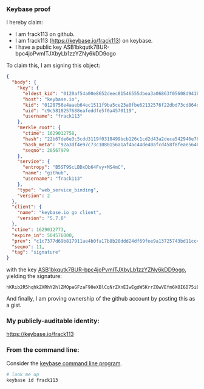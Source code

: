 ### Keybase proof

I hereby claim:

  * I am frack113 on github.
  * I am frack113 (https://keybase.io/frack113) on keybase.
  * I have a public key ASB1bkqutk7BUR-bpc4joPvmITJXbyLb1zzYZNy6kDD9ogo

To claim this, I am signing this object:

```json
{
  "body": {
    "key": {
      "eldest_kid": "0120af54a00e8652deec81546555dbea3a06863f05608d941be53823fe4034feb9a70a",
      "host": "keybase.io",
      "kid": "0120756e4aaeb64ec1511f9ba5ce23a0fbe62132576f22dbd73cd864dcba9030fda20a",
      "uid": "c9c5818257688eafeddfe5f0a4570119",
      "username": "frack113"
    },
    "merkle_root": {
      "ctime": 1629012758,
      "hash": "22b67de6e3c5cdd3119f0318499bcb126c1cd2d43a2deca542946e788889858a2b1c69997855119f289a9f8641a7370030dd03b5596bb8e6cbfebdb6cacb2d80",
      "hash_meta": "92a3df4e97c73c1080156a1af4ac44de40afcd458f8feae56464407fc169e0ae",
      "seqno": 20567979
    },
    "service": {
      "entropy": "B5ST9ScLBDxDb64Fvy+MS4mC",
      "name": "github",
      "username": "frack113"
    },
    "type": "web_service_binding",
    "version": 2
  },
  "client": {
    "name": "keybase.io go client",
    "version": "5.7.0"
  },
  "ctime": 1629012773,
  "expire_in": 504576000,
  "prev": "c1c7377d69b817911ae4b0fa17b8b20ddd24df69fee9a13725743bd11cc43d46",
  "seqno": 11,
  "tag": "signature"
}
```

with the key [ASB1bkqutk7BUR-bpc4joPvmITJXbyLb1zzYZNy6kDD9ogo](https://keybase.io/frack113), yielding the signature:

```
hKRib2R5hqhkZXRhY2hlZMOpaGFzaF90eXBlCqNrZXnEIwEgdW5KrrZOwVEfm6XOI6D75iEyV28i29c82GTcupAw/aIKp3BheWxvYWTESpcCC8Qgwcc3fWm4F5Ea5LD6F7iyDd0k32n+6aE3JXQ70RzEPUbEIM3QEtIy8RGCLtK5U7mUkxOb1O5oyDeOHYNzH02SUGuIAgHCo3NpZ8RAMfeUDVbzeCiUNX7s9lNIehGsCxzLPksNYgAkVs2Xu0vY0a6jV1iDIKTTu6+dS+k7mcGGczC4lt6lJRC3bpgkC6hzaWdfdHlwZSCkaGFzaIKkdHlwZQildmFsdWXEIESu0NrQ34eIUtre+dRs6BqeLLg8cQFZAHqeOAhBaQmOo3RhZ80CAqd2ZXJzaW9uAQ==

```

And finally, I am proving ownership of the github account by posting this as a gist.

### My publicly-auditable identity:

https://keybase.io/frack113

### From the command line:

Consider the [keybase command line program](https://keybase.io/download).

```bash
# look me up
keybase id frack113
```
